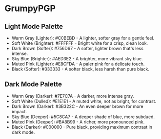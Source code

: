 # GrumpyPGP

## Light Mode Palette

* Warm Gray (Lighter): #C0BEBD - A lighter, softer gray for a gentle feel.
* Soft White (Brighter): #FFFFFF - Bright white for a crisp, clean look.
* Dark Brown (Softer): #756D67 - A softer, lighter brown that's less intense.
* Sky Blue (Brighter): #AED3E2 - A brighter, more vibrant sky blue.
* Muted Pink (Lighter): #E8CFDA - A paler pink for a delicate touch.
* Black (Softer): #333333 - A softer black, less harsh than pure black.

## Dark Mode Palette

* Warm Gray (Darker): #7E7C7A - A darker, more intense gray.
* Soft White (Dulled): #E1E1E1 - A muted white, not as bright, for contrast.
* Dark Brown (Darker): #3B322C - An even deeper brown for more impact.
* Sky Blue (Deeper): #5C8CA7 - A deeper shade of blue, more subdued.
* Muted Pink (Deeper): #BA8B99 - A richer, more pronounced pink.
* Black (Darker): #000000 - Pure black, providing maximum contrast in dark mode.